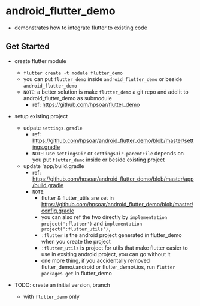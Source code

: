 # android_flutter_demo
- demonstrates how to integrate flutter to existing code

## Get Started
- create flutter module
  - `flutter create -t module flutter_demo`
  - you can put `flutter_demo` inside `android_flutter_demo` or beside `android_flutter_demo`
  - `NOTE`: a better solution is make `flutter_demo` a git repo and add it to android_flutter_demo as submodule
    - ref: https://github.com/hpsoar/flutter_demo
- setup existing project
  - udpate `settings.gradle`
    - ref: https://github.com/hpsoar/android_flutter_demo/blob/master/settings.gradle
    - `NOTE`: use `settingsDir` or `settingsDir.parentFile` depends on you put `flutter_demo` inside or beside existing project
  - update 'app/build.gradle
    - ref: https://github.com/hpsoar/android_flutter_demo/blob/master/app/build.gradle
    - `NOTE`: 
      - flutter & flutter_utils are set in https://github.com/hpsoar/android_flutter_demo/blob/master/config.gradle
      - you can also ref the two directly by `implementation project(':flutter')` and `implementation project(':flutter_utils'),`
      - `:flutter` is the android project generated in flutter_demo when you create the project
      - `:flutter_utils` is project for utils that make flutter easier to use in exsiting android project, you can go without it
      - one more thing, if you accidentally removed flutter_demo/.android or flutter_demo/.ios, run `flutter packages get` in flutter_demo
      
- TODO: create an initial version, branch
  - with `flutter_demo` only
